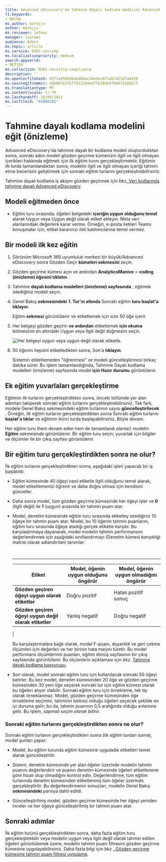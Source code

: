```yaml
---
title: Advanced eDiscovery'da tahmine dayalı kodlama modelini Advanced eDiscovery
f1.keywords:
- NOCSH
ms.author: markjjo
author: markjjo
ms.reviewer: jefwan
manager: laurawi
audience: Admin
ms.topic: article
ms.service: O365-seccomp
ms.localizationpriority: medium
search.appverid:
- MET150
ms.collection: M365-security-compliance
description: ''
ms.openlocfilehash: b5f1a958696dad84ac2bedec8f1ab7d23dfa6428
ms.sourcegitcommit: d4b867e37bf741528ded7fb289e4f6847228d2c5
ms.translationtype: MT
ms.contentlocale: tr-TR
ms.lasthandoff: 10/06/2021
ms.locfileid: "62988185"
---
```

# <a name="train-a-predictive-coding-model-preview"></a>Tahmine dayalı kodlama modelini eğit (önizleme)

Advanced eDiscovery'da tahmine dayalı bir kodlama modeli oluşturdukktan sonra, sonraki adım modeli gözden geçirme kümenizin ilgili ve ilgili olmayan içerikleri hakkında eğitmek için ilk eğitim turını gerçekleştirmektir. Eğitimin ilk turda tamamlandıktan sonra, modelin ilgili ve ilgili olmayan içeriği tahmin etme becerisini geliştirmek için sonraki eğitim turlarını gerçekleştirebilirsiniz.

Tahmine dayalı kodlama iş akışını gözden geçirmek için bkz[. Veri kodlarında tahmine dayalı Advanced eDiscovery](predictive-coding-overview.md#the-predictive-coding-workflow)

## <a name="before-you-train-a-model"></a>Modeli eğitmeden önce

- Eğitim turu sırasında, öğeleri belgedeki **içeriğin uygun** **olduğunu temel** alarak Uygun veya Uygun değil olarak etiket ekleyin. Meta veri alanlarındaki değerlere karar verme. Örneğin, e-posta iletileri Teams konuşmalar için, etiket kararınızı ileti katılımcılarına temel vermez.

## <a name="train-a-model-for-the-first-time"></a>Bir modeli ilk kez eğitin

1. Görünüm Microsoft 365 uyumluluk merkezi bir büyük/Advanced eDiscovery sonra Gözden Geçir **kümeleri sekmesini** seçin.

2. Gözden geçirme kümesi açın ve ardından **AnalyticsManive** >  **coding (önizleme) öğesini tıklatın**.

3. Tahmine **dayalı kodlama modelleri (önizleme) sayfasında** , eğitmek istediğiniz modeli seçin.

4. Genel Bakış **sekmesindeki** **1. Tur'ın altında** Sonraki eğitim **turu başlat'a tıklayın**.

   Eğitim **sekmesi** görüntülenir ve etiketlemek için size 50 öğe içerir.

5. Her belgeyi gözden geçirin **ve ardından** etiketlemek **için okuma** bölmesinin en altındaki Uygun veya İlgili değil düğmesini seçin.

   ![Her belgeyi uygun veya uygun değil olarak etiketle.](..\media\TrainModel1.png)

6. 50 öğenin hepsini etiketledikten sonra, Son'a **tıklayın**.

    Sistemin etiketlemeden "öğrenmesi" ve modeli güncelleştirmesi birkaç dakika sürer. Bu işlem tamamlandığında, Tahmine Dayalı kodlama modelleri  (önizleme) sayfasında model **için Hazır durumu** görüntülenir.

## <a name="perform-additional-training-rounds"></a>Ek eğitim yuvarlaları gerçekleştirme

Eğitimin ilk turlarını gerçekleştirdikten sonra, önceki bölümde yer alan adımları takiperek sonraki eğitim turlarını gerçekleştirebilirsiniz. Tek fark, modele Genel Bakış sekmesindeki eğitim turlarının sayısı **güncelleştirilecek** . Örneğin, ilk eğitim turlarını gerçekleştirdikten sonra Sonraki eğitim turlarını **başlat'a tıklar** ve eğitimin ikinci turda başlayabilirsiniz. Böyle devam.

Her eğitim turu (hem devam eden hem de tamamlandı olanlar) modelin **Eğitim** sekmesinde görüntülenir. Bir eğitim turu seçin; yuvarlak için bilgiler ve ölçümler ile bir çıkış sayfası görüntülenir.

## <a name="what-happens-after-you-perform-a-training-round"></a>Bir eğitim turu gerçekleştirdikten sonra ne olur?

İlk eğitim turlarını gerçekleştirdikten sonra, aşağıdaki işleri yapacak bir iş başlatıldı:

- Eğitim kümesinde 40 öğeyi nasıl etiketle ilgili olduğunu temel alarak, model etiketlemenizi öğrenir ve daha doğru olması için kendisini günceller.

- Daha sonra model, tüm gözden geçirme kümesinde her öğeyi işler ve **0** (ilgili değil) ile **1** (uygun) arasında bir tahmin puanı atar.

- Model, denetim kümesinde eğitim turu sırasında etiketley istediğiniz 10 öğeye bir tahmin puanı atar. Model, bu 10 öğenin tahmin puanlarını, eğitim turu sırasında öğeye atadığı gerçek etiketle karşıtır. Bu karşılaştırmaya dayanarak, model modelin tahmin performansını değerlendirmek için aşağıdaki sınıflandırmayı (Denetim kümesi *karışıklığı* matrisi olarak adlandırılan) tanımlar:

  <br>

  ****

  |Etiket|Model, öğenin uygun olduğunu öngörür|Model, öğenin uygun olmadığını öngörür|
  |---|---|---|
  |**Gözden geçiren öğeyi uygun olarak etiketler**|Doğru pozitif|Hatalı pozitif sonuç|
  |**Gözden geçiren öğeyi uygun değil olarak etiketler**|Yanlış negatif|Doğru negatif|
  |

  Bu karşılaştırmalara bağlı olarak, model F-puanı, duyarlılık ve geri çekme ölçümleri için değerleri ve her birinin hata marjını türetir. Bu model performans ölçümlerinin puanları, eğitim dönüş sayfasının bir çıkış sayfasında görüntülenir. Bu ölçümlerin açıklaması için bkz. [Tahmine dayalı kodlama başvurusu](predictive-coding-reference.md).

- Son olarak, model sonraki eğitim turu için kullanılacak sonraki 50 öğeyi belirler. Bu kez model, denetim kümesinden 20 öğe ve gözden geçirme kümesinden 30 yeni öğe seçerek sonraki tur için eğitim kümesi olarak bu öğeleri atıyor olabilir. Sonraki eğitim turu için örnekleme, tek tip olarak örneklanmaz. Model, gözden geçirme kümesinden öğe örnekleme seçimini, tahminin belirsiz olduğu öğeleri seçecek şekilde en iyi duruma gelir; bu da, tahmin puanının 0,5 aralığında olduğu anlamına gelir. Bu işlem, *sapmalı seçim olarak bilinir*.

### <a name="what-happens-after-you-perform-subsequent-training-rounds"></a>Sonraki eğitim turlarını gerçekleştirdikten sonra ne olur?

Sonraki eğitim turlarını gerçekleştirdikten sonra (ilk eğitim turdan sonra), model şunları yapar:

- Model, bu eğitim turunda eğitim kümesine uyguladık etiketleri temel alarak güncelleştirilir.

- Sistem, denetim kümesinde yer alan öğeler üzerinde modelin tahmin puanını değerlendirir ve puanın denetim kümesinde öğeleri etiketlenene göre hizalı olup olmadığını kontrol edin. Değerlendirme, tüm eğitim turlarında denetim kümesinden etiketlenmiş tüm öğeler üzerinde gerçekleştirilir. Bu değerlendirmenin sonuçları, modelin Genel Bakış **sekmesindeki** panoya dahil edildi.

- Güncelleştirilmiş model, gözden geçirme kümesinde her öğeyi yeniden inceler ve her öğeye güncelleştirilmiş bir tahmin puanı atar.

## <a name="next-steps"></a>Sonraki adımlar

İlk eğitim turünü gerçekleştirdikten sonra, daha fazla eğitim turu gerçekleştirebilir veya modelin uygun veya ilgili değil olarak tahmin edilen öğeleri görüntülemek üzere, modelin tahmin puanı filtresini gözden geçirme kümesine uygulayabilirsiniz. Daha fazla bilgi için bkz [. Gözden geçirme kümesine tahmin puanı filtresi uygulama](predictive-coding-apply-prediction-filter.md).
